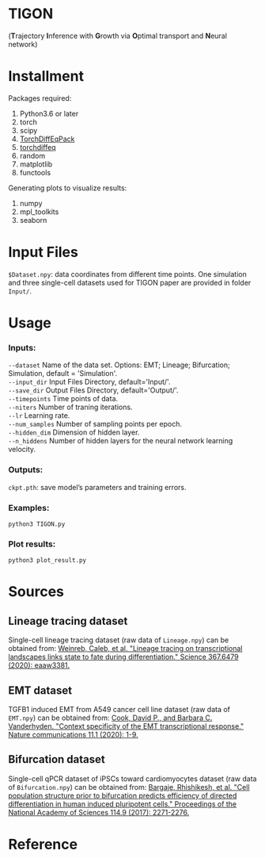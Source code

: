 # TIGON 
(**T**rajectory **I**nference with **G**rowth via **O**ptimal transport and **N**eural network)

# Installment
Packages required:
1. Python3.6 or later
2. torch
3. scipy
4. [TorchDiffEqPack](https://jzkay12.github.io/TorchDiffEqPack/TorchDiffEqPack.odesolver.html)
5. [torchdiffeq](https://github.com/rtqichen/torchdiffeq)
6. random
7. matplotlib
8. functools

Generating plots to visualize results:
1. numpy
2. mpl_toolkits
3. seaborn


# Input Files
`$Dataset.npy`: data coordinates from different time points. One simulation and three single-cell datasets used for TIGON paper are provided in folder `Input/`. 


# Usage
### Inputs:
`--dataset` Name of the data set. Options: EMT; Lineage; Bifurcation; Simulation, default = 'Simulation'. \
`--input_dir` Input Files Directory, default='Input/'. \
`--save_dir` Output Files Directory, default='Output/'. \
`--timepoints` Time points of data. \
`--niters` Number of traning iterations. \
`--lr` Learning rate. \
`--num_samples` Number of sampling points per epoch. \
`--hidden_dim` Dimension of hidden layer. \
`--n_hiddens` Number of hidden layers for the neural network learning velocity. 

### Outputs:
`ckpt.pth`: save model’s parameters and training errors.

### Examples:
`python3 TIGON.py`

### Plot results:
`python3 plot_result.py`

# Sources
## Lineage tracing dataset
Single-cell lineage tracing dataset (raw data of `Lineage.npy`) can be obtained from: [Weinreb, Caleb, et al. "Lineage tracing on transcriptional landscapes links state to fate during differentiation." Science 367.6479 (2020): eaaw3381.](https://www.science.org/doi/full/10.1126/science.aaw3381?casa_token=cmaoSgI9KNQAAAAA%3Ah7lDBD7kPIfZDBTlYDHy9RPVHjX811LOPfxDitvbLiAugMxB1UUWvqMTtzKL4hU3oKdbyfBCw7mmIA)
## EMT dataset
TGFB1 induced EMT from A549 cancer cell line dataset (raw data of `EMT.npy`) can be obtained from: [Cook, David P., and Barbara C. Vanderhyden. "Context specificity of the EMT transcriptional response." Nature communications 11.1 (2020): 1-9.](https://www.nature.com/articles/s41467-020-16066-2)
## Bifurcation dataset
Single-cell qPCR dataset of iPSCs toward cardiomyocytes dataset (raw data of `Bifurcation.npy`) can be obtained from: [Bargaje, Rhishikesh, et al. "Cell population structure prior to bifurcation predicts efficiency of directed differentiation in human induced pluripotent cells." Proceedings of the National Academy of Sciences 114.9 (2017): 2271-2276.](https://www.pnas.org/doi/abs/10.1073/pnas.1621412114)
# Reference
